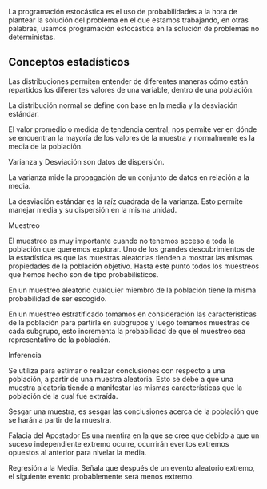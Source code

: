 La programación estocástica es el uso de probabilidades a la hora de plantear la solución del problema en el que estamos trabajando, en otras palabras, usamos programación estocástica en la solución de problemas no deterministas.

## Conceptos estadísticos

Las distribuciones permiten entender de diferentes maneras cómo están repartidos los diferentes valores de una variable, dentro de una población.

La distribución normal se define con base en la media y la desviación estándar.

El valor promedio o medida de tendencia central, nos permite ver en dónde se encuentran la mayoría de los valores de la muestra y normalmente es la media de la población.

Varianza y Desviación son datos de dispersión.

La varianza mide la propagación de un conjunto de datos en relación a la media.

La desviación estándar es la raíz cuadrada de la varianza.
Esto permite manejar media y su dispersión en la misma unidad.

Muestreo

El muestreo es muy importante cuando no tenemos acceso a toda la población que queremos explorar. Uno de los grandes descubrimientos de la estadística es que las muestras aleatorias tienden a mostrar las mismas propiedades de la población objetivo. Hasta este punto todos los muestreos que hemos hecho son de tipo probabilísticos.

En un muestreo aleatorio cualquier miembro de la población tiene la misma probabilidad de ser escogido.

En un muestreo estratificado tomamos en consideración las características de la población para partirla en subgrupos y luego tomamos muestras de cada subgrupo, esto incrementa la probabilidad de que el muestreo sea representativo de la población.

Inferencia

Se utiliza para estimar o realizar conclusiones con respecto a una población, a partir de una muestra aleatoria.
Esto se debe a que una muestra aleatoria tiende a manifestar las mismas características que la población de la cual fue extraída.

Sesgar una muestra, es sesgar las conclusiones acerca de la población que se harán a partir de la muestra.

Falacia del Apostador
Es una mentira en la que se cree que debido a que un suceso independiente extremo ocurre, ocurrirán eventos extremos opuestos al anterior para nivelar la media.

Regresión a la Media.
Señala que después de un evento aleatorio extremo, el siguiente evento probablemente será menos extremo.

<!--stackedit_data:
eyJoaXN0b3J5IjpbLTE1ODA3MDQ3MjEsNTA4NTI2Mzk1XX0=
-->
